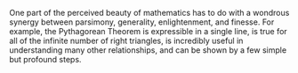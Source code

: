 One part of the perceived beauty of mathematics has to do with a wondrous synergy between parsimony, generality, enlightenment, and finesse. For example, the Pythagorean Theorem is expressible in a single line, is true for all of the infinite number of right triangles, is incredibly useful in understanding many other relationships, and can be shown by a few simple but profound steps.
